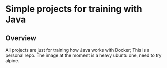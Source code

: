 # Simple projects for training with Java
## Overview

All projects are just for training how Java works with Docker; This is a personal repo.
The image at the moment is a heavy ubuntu one, need to try alpine.
